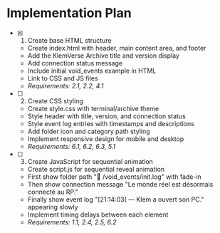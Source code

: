 # Implementation Plan

- [x] 1. Create base HTML structure





  - Create index.html with header, main content area, and footer
  - Add the KlemVerse Archive title and version display
  - Add connection status message
  - Include initial void_events example in HTML
  - Link to CSS and JS files
  - _Requirements: 2.1, 2.2, 4.1_

- [ ] 2. Create CSS styling
  - Create style.css with terminal/archive theme
  - Style header with title, version, and connection status
  - Style event log entries with timestamps and descriptions
  - Add folder icon and category path styling
  - Implement responsive design for mobile and desktop
  - _Requirements: 6.1, 6.2, 6.3, 5.1_

- [ ] 3. Create JavaScript for sequential animation
  - Create script.js for sequential reveal animation
  - First show folder path "📂 /void_events/init.log" with fade-in
  - Then show connection message "Le monde réel est désormais connecté au RP."
  - Finally show event log "[21:14:03] — Klem a ouvert son PC." appearing slowly
  - Implement timing delays between each element
  - _Requirements: 1.1, 2.4, 2.5, 6.2_
